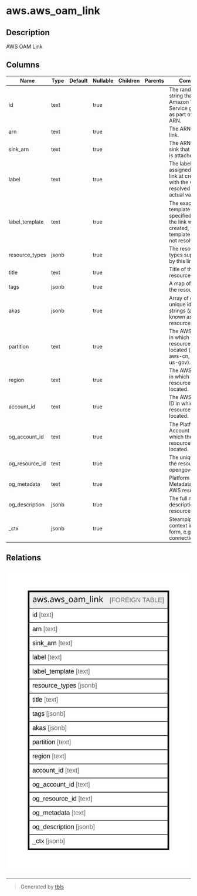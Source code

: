 # aws.aws_oam_link

## Description

AWS OAM Link

## Columns

| Name | Type | Default | Nullable | Children | Parents | Comment |
| ---- | ---- | ------- | -------- | -------- | ------- | ------- |
| id | text |  | true |  |  | The random ID string that Amazon Web Service generates as part of the link ARN. |
| arn | text |  | true |  |  | The ARN of the link. |
| sink_arn | text |  | true |  |  | The ARN of the sink that this link is attached to. |
| label | text |  | true |  |  | The label that was assigned to this link at creation, with the variables resolved to their actual values. |
| label_template | text |  | true |  |  | The exact label template that was specified when the link was created, with the template variables not resolved. |
| resource_types | jsonb |  | true |  |  | The resource types supported by this link. |
| title | text |  | true |  |  | Title of the resource. |
| tags | jsonb |  | true |  |  | A map of tags for the resource. |
| akas | jsonb |  | true |  |  | Array of globally unique identifier strings (also known as) for the resource. |
| partition | text |  | true |  |  | The AWS partition in which the resource is located (aws, aws-cn, or aws-us-gov). |
| region | text |  | true |  |  | The AWS Region in which the resource is located. |
| account_id | text |  | true |  |  | The AWS Account ID in which the resource is located. |
| og_account_id | text |  | true |  |  | The Platform Account ID in which the resource is located. |
| og_resource_id | text |  | true |  |  | The unique ID of the resource in opengovernance. |
| og_metadata | text |  | true |  |  | Platform Metadata of the AWS resource. |
| og_description | jsonb |  | true |  |  | The full model description of the resource |
| _ctx | jsonb |  | true |  |  | Steampipe context in JSON form, e.g. connection_name. |

## Relations

![er](aws.aws_oam_link.svg)

---

> Generated by [tbls](https://github.com/k1LoW/tbls)
